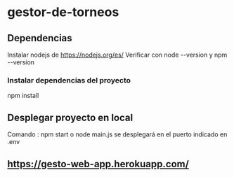 # gestor-de-torneos
## Dependencias
Instalar nodejs de https://nodejs.org/es/
Verificar con node --version y npm --version
### Instalar dependencias del proyecto 
npm install
## Desplegar proyecto en local
Comando : npm start o node main.js
se desplegará en el puerto indicado en .env

## https://gesto-web-app.herokuapp.com/
